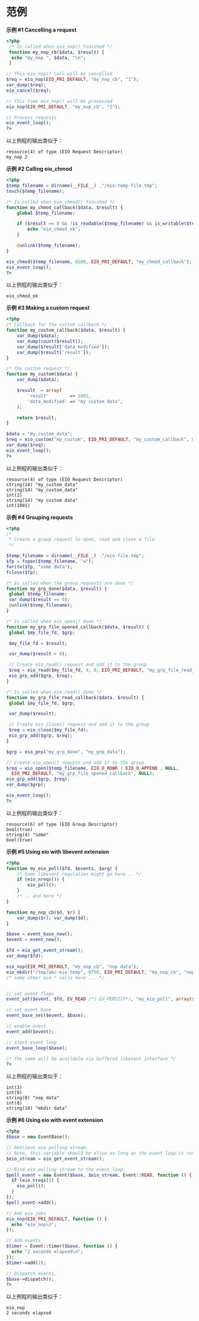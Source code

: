 范例
====

**示例 \#1 Cancelling a request**

``` php
<?php
 /* Is called when eio_nop() finished */
 function my_nop_cb($data, $result) {
  echo "my_nop ", $data, "\n";
 }

// This eio_nop() call will be cancelled
$req = eio_nop(EIO_PRI_DEFAULT, "my_nop_cb", "1");
var_dump($req);
eio_cancel($req);

// This time eio_nop() will be processed
eio_nop(EIO_PRI_DEFAULT, "my_nop_cb", "2");

// Process requests
eio_event_loop();
?>
```

以上例程的输出类似于：

    resource(4) of type (EIO Request Descriptor)
    my_nop 2
     

**示例 \#2 Calling <span class="function">eio\_chmod</span>**

``` php
<?php
$temp_filename = dirname(__FILE__) ."/eio-temp-file.tmp";
touch($temp_filename);

/* Is called when eio_chmod() finished */
function my_chmod_callback($data, $result) {
    global $temp_filename;

    if ($result == 0 && !is_readable($temp_filename) && is_writable($temp_filename)) {
        echo "eio_chmod_ok";
    }

    @unlink($temp_filename);
}

eio_chmod($temp_filename, 0200, EIO_PRI_DEFAULT, "my_chmod_callback");
eio_event_loop();
?>
```

以上例程的输出类似于：

    eio_chmod_ok
     

**示例 \#3 Making a custom request**

``` php
<?php
/* Callback for the custom callback */
function my_custom_callback($data, $result) {
    var_dump($data);
    var_dump(count($result));
    var_dump($result['data_modified']);
    var_dump($result['result']);
}

/* The custom request */
function my_custom($data) {
    var_dump($data);

    $result  = array(
        'result'        => 1001,
        'data_modified' => "my custom data",
    );

    return $result;
}

$data = "my_custom_data";
$req = eio_custom("my_custom", EIO_PRI_DEFAULT, "my_custom_callback", $data);
var_dump($req);
eio_event_loop();
?>
```

以上例程的输出类似于：

    resource(4) of type (EIO Request Descriptor)
    string(14) "my_custom_data"
    string(14) "my_custom_data"
    int(2)
    string(14) "my custom data"
    int(1001)
     

**示例 \#4 Grouping requests**

``` php
<?php
/*
 * Create a group request to open, read and close a file
 */

$temp_filename = dirname(__FILE__) ."/eio-file.tmp";
$fp = fopen($temp_filename, "w");
fwrite($fp, "some data");
fclose($fp);

/* Is called when the group requests are done */
function my_grp_done($data, $result) {
 global $temp_filename;
 var_dump($result == 0);
 @unlink($temp_filename);
}

/* Is called when eio_open() done */
function my_grp_file_opened_callback($data, $result) {
 global $my_file_fd, $grp;

 $my_file_fd = $result;

 var_dump($result > 0);

 // Create eio_read() request and add it to the group
 $req = eio_read($my_file_fd, 4, 0, EIO_PRI_DEFAULT, "my_grp_file_read_callback");
 eio_grp_add($grp, $req);
}

/* Is called when eio_read() done */
function my_grp_file_read_callback($data, $result) {
 global $my_file_fd, $grp;

 var_dump($result);

 // Create eio_close() request and add it to the group
 $req = eio_close($my_file_fd);
 eio_grp_add($grp, $req);
}

$grp = eio_grp("my_grp_done", "my_grp_data");

// Create eio_open() request and add it to the group
$req = eio_open($temp_filename, EIO_O_RDWR | EIO_O_APPEND , NULL,
  EIO_PRI_DEFAULT, "my_grp_file_opened_callback", NULL);
eio_grp_add($grp, $req);
var_dump($grp);

eio_event_loop();
?>
```

以上例程的输出类似于：

    resource(6) of type (EIO Group Descriptor)
    bool(true)
    string(4) "some"
    bool(true)
     

**示例 \#5 Using eio with libevent extension**

``` php
<?php
function my_eio_poll($fd, $events, $arg) {
    /* Some libevent regulation might go here .. */
    if (eio_nreqs()) {
        eio_poll();
    }
    /* .. and here */
}

function my_nop_cb($d, $r) {
    var_dump($r); var_dump($d);
}

$base = event_base_new();
$event = event_new();

$fd = eio_get_event_stream();
var_dump($fd);

eio_nop(EIO_PRI_DEFAULT, "my_nop_cb", "nop data");
eio_mkdir("/tmp/abc-eio-temp", 0750, EIO_PRI_DEFAULT, "my_nop_cb", "nop data");
/* some other eio_* calls here ... */


// set event flags
event_set($event, $fd, EV_READ /*| EV_PERSIST*/, "my_eio_poll", array($event, $base));

// set event base 
event_base_set($event, $base);

// enable event
event_add($event);

// start event loop
event_base_loop($base);

/* The same will be available via buffered libevent interface */
?>
```

以上例程的输出类似于：

    int(3)
    int(0)
    string(8) "nop data"
    int(0)
    string(10) "mkdir data"
     

**示例 \#6 Using eio with event extension**

``` php
<?php
$base = new EventBase();

// Retrieve eio polling stream.
// Note, this variable should be alive as long as the event loop is running.
$eio_stream = eio_get_event_stream();

// Bind eio polling stream to the event loop.
$poll_event = new Event($base, $eio_stream, Event::READ, function () {
  if (eio_nreqs()) {
    eio_poll();
  }
});
$poll_event->add();

// Add eio jobs
eio_nop(EIO_PRI_DEFAULT, function () {
  echo "eio_nop\n";
});

// Add events
$timer = Event::timer($base, function () {
  echo "2 seconds elapsed\n";
});
$timer->add(2);

// Dispatch events.
$base->dispatch();
?>
```

以上例程的输出类似于：

    eio_nop
    2 seconds elapsed
     
